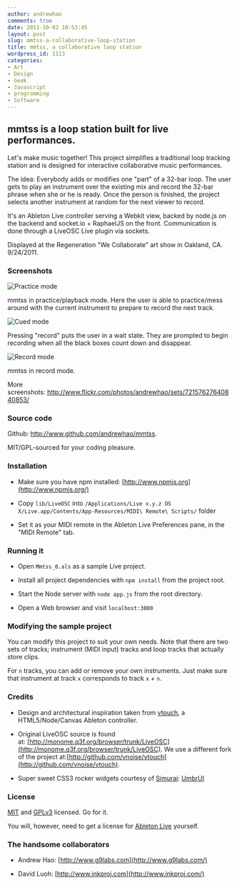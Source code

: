 ```yaml
---
author: andrewhao
comments: true
date: 2011-10-02 10:53:45
layout: post
slug: mmtss-a-collaborative-loop-station
title: mmtss, a collaborative loop station
wordpress_id: 1113
categories:
- Art
- Design
- Geek
- Javascript
- programming
- Software
---
```


## mmtss is a loop station built for live performances.




Let's make music together! This project simplifies a traditional loop tracking station and is designed for interactive collaborative music performances.




The idea: Everybody adds or modifies one "part" of a 32-bar loop. The user gets to play an instrument over the existing mix and record the 32-bar phrase when she or he is ready. Once the person is finished, the project selects another instrument at random for the next viewer to record.







It's an Ableton Live controller serving a Webkit view, backed by node.js on the backend and socket.io + RaphaelJS on the front. Communication is done through a LiveOSC Live plugin via sockets.




Displayed at the Regeneration "We Collaborate" art show in Oakland, CA. 9/24/2011.




### Screenshots




![Practice mode](https://a248.e.akamai.net/assets.github.com/img/64abaefb0d10744dda42f362b6cd991522a88da4/687474703a2f2f6661726d372e7374617469632e666c69636b722e636f6d2f363136392f363138383336363537375f376261343864333864315f7a2e6a7067)




mmtss in practice/playback mode. Here the user is able to practice/mess around with the current instrument to prepare to record the next track.




![Cued mode](https://a248.e.akamai.net/assets.github.com/img/3f0c633b9b8d9d35970efe73f84c0f67bf68c6a8/687474703a2f2f6661726d372e7374617469632e666c69636b722e636f6d2f363132312f363138383838363131345f396436643531393937325f7a2e6a7067)




Pressing "record" puts the user in a wait state. They are prompted to begin recording when all the black boxes count down and disappear.




![Record mode](https://a248.e.akamai.net/assets.github.com/img/650dc62a52d8ca6441eff57e697307325390caaa/687474703a2f2f6661726d372e7374617469632e666c69636b722e636f6d2f363137372f363138383336373135315f636135623738323733355f7a2e6a7067)




mmtss in record mode.




More screenshots: http://www.flickr.com/photos/andrewhao/sets/72157627640840853/




### Source code




Github: http://www.github.com/andrewhao/mmtss.




MIT/GPL-sourced for your coding pleasure.




### Installation






  * Make sure you have npm installed: [http://www.npmjs.org](http://www.npmjs.org/)


  * Copy `lib/LiveOSC` into `/Applications/Live x.y.z OS X/Live.app/Contents/App-Resources/MIDI\ Remote\ Scripts/` folder


  * Set it as your MIDI remote in the Ableton Live Preferences pane, in the "MIDI Remote" tab.




### Running it






  * Open `Mmtss_0.als` as a sample Live project.


  * Install all project dependencies with `npm install` from the project root.


  * Start the Node server with `node app.js` from the root directory.


  * Open a Web browser and visit `localhost:3000`




### Modifying the sample project




You can modify this project to suit your own needs. Note that there are two sets of tracks; instrument (MIDI input) tracks and loop tracks that actually store clips.




For `n` tracks, you can add or remove your own instruments. Just make sure that instrument at track `x` corresponds to track `x` + `n`.




### Credits






  * Design and architectural inspiration taken from [vtouch](http://github.com/vnoise/vtouch), a HTML5/Node/Canvas Ableton controller.


  * Original LiveOSC source is found at: [http://monome.q3f.org/browser/trunk/LiveOSC](http://monome.q3f.org/browser/trunk/LiveOSC). We use a different fork of the project at:[http://github.com/vnoise/vtouch](http://github.com/vnoise/vtouch).


  * Super sweet CSS3 rocker widgets courtesy of [Simurai](http://www.simurai.com/): [UmbrUI](http://lab.simurai.com/css/umbrui/)




### License




[MIT](http://www.opensource.org/licenses/mit-license.php) and [GPLv3](http://www.gnu.org/copyleft/gpl.html) licensed. Go for it.




You will, however, need to get a license for [Ableton Live](http://www.ableton.com/live) yourself.




### The handsome collaborators






  * Andrew Hao: [http://www.g9labs.com](http://www.g9labs.com/)


  * David Luoh: [http://www.inkproj.com](http://www.inkproj.com/)




### 



